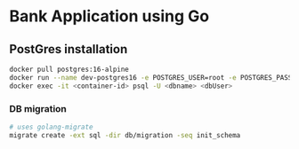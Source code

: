 # Bank Application using Go

## PostGres installation
``` bash
docker pull postgres:16-alpine
docker run --name dev-postgres16 -e POSTGRES_USER=root -e POSTGRES_PASSWORD=mysecretpassword -e POSTGRES_DB=bank-app -d -p 5432:5432 postgres:16-alpine
docker exec -it <container-id> psql -U <dbname> <dbUser>
```

### DB migration
```bash
# uses golang-migrate
migrate create -ext sql -dir db/migration -seq init_schema
```